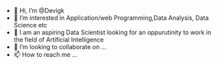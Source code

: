 - 👋 Hi, I’m @Devigk
- 👀 I’m interested in Application/web Programming,Data Analysis, Data Science etc
- 🌱 I am an aspiring Data Scientist looking for an oppurutinity to work in the field of Artificial Intelligence
- 💞️ I’m looking to collaborate on ...
- 📫 How to reach me ...

<!---
Devigk/Devigk is a ✨ special ✨ repository because its `README.md` (this file) appears on your GitHub profile.
You can click the Preview link to take a look at your changes.
--->
